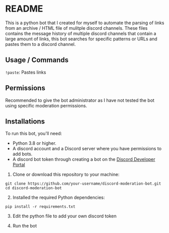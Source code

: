 # README 

This is a python bot that I created for myself to automate the parsing of links from an archive / HTML file of mulitple discord channels. These files contains the message history of multiple discord channels that contain a large amount of links, this bot searches for specific patterns or URLs and pastes them to a discord channel. 

## Usage / Commands

```!paste```: Pastes links

## Permissions

Recommended to give the bot administrator as I have not tested the bot using specific moderation permissions. 

## Installations

To run this bot, you'll need:

- Python 3.8 or higher.
- A discord account and a Discord server where you have permissions to add bots.
- A discord bot token through creating a bot on the [Discord Developer Portal](https://discord.com/developers/applications)

1. Clone or download this repository to your machine:

```
git clone https://github.com/your-username/discord-moderation-bot.git
cd discord-moderation-bot
```

2. Installed the required Python dependencies:

```pip install -r requirements.txt```

3. Edit the python file to add your own discord token

4. Run the bot
